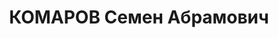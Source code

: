 ---
title: КОМАРОВ Семен Абрамович
description: 'Род. в 1903, г. Одесса, еврей, обр.: низшее, бывший член ВКП(б). Проживал:
  с. Арзгир. Директор МТС

  Арестован 09.09.1937. Приговор: ВМН. Расстрелян'
---